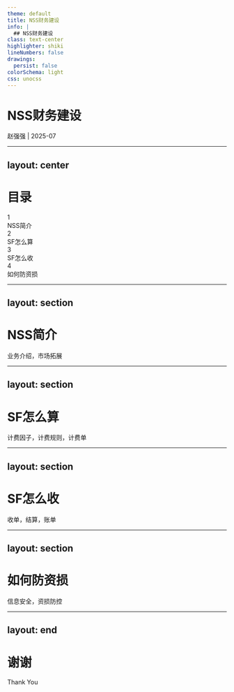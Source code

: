 ```yaml
---
theme: default
title: NSS财务建设
info: |
  ## NSS财务建设
class: text-center
highlighter: shiki
lineNumbers: false
drawings:
  persist: false
colorSchema: light
css: unocss
---
```


# NSS财务建设

<div class="absolute bottom-10 left-1/2 transform -translate-x-1/2">
  <div class="text-sm text-gray-500">
    赵强强 | 2025-07
  </div>
</div>

---
layout: center
---

# 目录
<div class="mt-16 space-y-6 text-left max-w-md">

<div class="flex items-center space-x-4">
  <div class="w-8 h-8 bg-blue-500 text-white rounded-full flex items-center justify-center text-sm font-bold">1</div>
  <div class="text-xl">NSS简介</div>
</div>

<div class="flex items-center space-x-4">
  <div class="w-8 h-8 bg-blue-500 text-white rounded-full flex items-center justify-center text-sm font-bold">2</div>
  <div class="text-xl">SF怎么算</div>
</div>

<div class="flex items-center space-x-4">
  <div class="w-8 h-8 bg-blue-500 text-white rounded-full flex items-center justify-center text-sm font-bold">3</div>
  <div class="text-xl">SF怎么收</div>
</div>

<div class="flex items-center space-x-4">
  <div class="w-8 h-8 bg-blue-500 text-white rounded-full flex items-center justify-center text-sm font-bold">4</div>
  <div class="text-xl">如何防资损</div>
</div>

</div>

---
layout: section
---

# NSS简介
<div class="text-base opacity-60 mt-4">业务介绍，市场拓展</div>

---
layout: section
---

# SF怎么算
<div class="text-base opacity-60 mt-4">计费因子，计费规则，计费单</div>

---
layout: section
---

# SF怎么收
<div class="text-base opacity-60 mt-4">收单，结算，账单</div>

---
layout: section
---

# 如何防资损
<div class="text-base opacity-60 mt-4">信息安全，资损防控</div>

---
layout: end
---

# 谢谢
<div class="text-base opacity-60 mt-4">Thank You</div>


